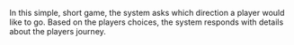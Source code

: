In this simple, short game, the system asks which direction a player would like to go.
Based on the players choices, the system responds with details about the players journey.


